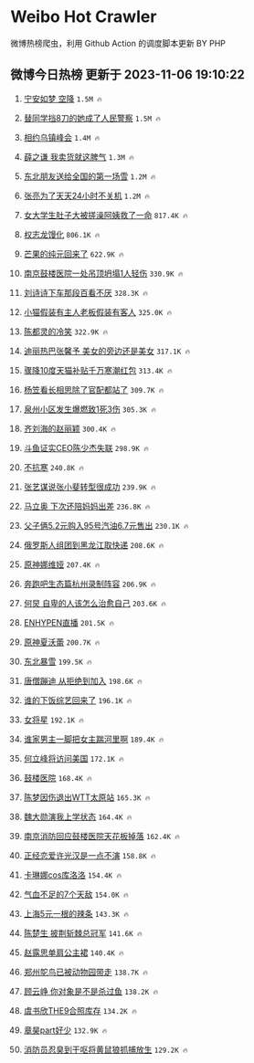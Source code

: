 # Weibo Hot Crawler 



微博热榜爬虫，利用 Github Action 的调度脚本更新 BY PHP 


## 微博今日热榜 更新于 2023-11-06 19:10:22 
1. [宁安如梦 空降](https://s.weibo.com/weibo?q=%E5%AE%81%E5%AE%89%E5%A6%82%E6%A2%A6%20%E7%A9%BA%E9%99%8D&t=31&band_rank=1&Refer=top) `1.5M 🔥` 

1. [替同学挡8刀的她成了人民警察](https://s.weibo.com/weibo?q=%23%E6%9B%BF%E5%90%8C%E5%AD%A6%E6%8C%A18%E5%88%80%E7%9A%84%E5%A5%B9%E6%88%90%E4%BA%86%E4%BA%BA%E6%B0%91%E8%AD%A6%E5%AF%9F%23&t=31&band_rank=2&Refer=top) `1.5M 🔥` 

1. [相约乌镇峰会](https://s.weibo.com/weibo?q=%23%E7%9B%B8%E7%BA%A6%E4%B9%8C%E9%95%87%E5%B3%B0%E4%BC%9A%23&t=31&band_rank=3&Refer=top) `1.4M 🔥` 

1. [薛之谦 我卖货就这脾气](https://s.weibo.com/weibo?q=%E8%96%9B%E4%B9%8B%E8%B0%A6%20%E6%88%91%E5%8D%96%E8%B4%A7%E5%B0%B1%E8%BF%99%E8%84%BE%E6%B0%94&t=31&band_rank=4&Refer=top) `1.3M 🔥` 

1. [东北朋友送给全国的第一场雪](https://s.weibo.com/weibo?q=%23%E4%B8%9C%E5%8C%97%E6%9C%8B%E5%8F%8B%E9%80%81%E7%BB%99%E5%85%A8%E5%9B%BD%E7%9A%84%E7%AC%AC%E4%B8%80%E5%9C%BA%E9%9B%AA%23&t=31&band_rank=5&Refer=top) `1.2M 🔥` 

1. [张亮为了天天24小时不关机](https://s.weibo.com/weibo?q=%23%E5%BC%A0%E4%BA%AE%E4%B8%BA%E4%BA%86%E5%A4%A9%E5%A4%A924%E5%B0%8F%E6%97%B6%E4%B8%8D%E5%85%B3%E6%9C%BA%23&t=31&band_rank=6&Refer=top) `1.2M 🔥` 

1. [女大学生肚子大被搓澡阿姨救了一命](https://s.weibo.com/weibo?q=%23%E5%A5%B3%E5%A4%A7%E5%AD%A6%E7%94%9F%E8%82%9A%E5%AD%90%E5%A4%A7%E8%A2%AB%E6%90%93%E6%BE%A1%E9%98%BF%E5%A7%A8%E6%95%91%E4%BA%86%E4%B8%80%E5%91%BD%23&t=31&band_rank=7&Refer=top) `817.4K 🔥` 

1. [权志龙馒化](https://s.weibo.com/weibo?q=%23%E6%9D%83%E5%BF%97%E9%BE%99%E9%A6%92%E5%8C%96%23&t=31&band_rank=8&Refer=top) `806.1K 🔥` 

1. [芒果的纯元回来了](https://s.weibo.com/weibo?q=%E8%8A%92%E6%9E%9C%E7%9A%84%E7%BA%AF%E5%85%83%E5%9B%9E%E6%9D%A5%E4%BA%86&t=31&band_rank=9&Refer=top) `622.9K 🔥` 

1. [南京鼓楼医院一处吊顶坍塌1人轻伤](https://s.weibo.com/weibo?q=%23%E5%8D%97%E4%BA%AC%E9%BC%93%E6%A5%BC%E5%8C%BB%E9%99%A2%E4%B8%80%E5%A4%84%E5%90%8A%E9%A1%B6%E5%9D%8D%E5%A1%8C1%E4%BA%BA%E8%BD%BB%E4%BC%A4%23&t=31&band_rank=10&Refer=top) `330.9K 🔥` 

1. [刘诗诗下车那段百看不厌](https://s.weibo.com/weibo?q=%E5%88%98%E8%AF%97%E8%AF%97%E4%B8%8B%E8%BD%A6%E9%82%A3%E6%AE%B5%E7%99%BE%E7%9C%8B%E4%B8%8D%E5%8E%8C&t=31&band_rank=11&Refer=top) `328.3K 🔥` 

1. [小猫假装有主人老板假装有客人](https://s.weibo.com/weibo?q=%23%E5%B0%8F%E7%8C%AB%E5%81%87%E8%A3%85%E6%9C%89%E4%B8%BB%E4%BA%BA%E8%80%81%E6%9D%BF%E5%81%87%E8%A3%85%E6%9C%89%E5%AE%A2%E4%BA%BA%23&t=31&band_rank=12&Refer=top) `325.0K 🔥` 

1. [陈都灵的冷笑](https://s.weibo.com/weibo?q=%23%E9%99%88%E9%83%BD%E7%81%B5%E7%9A%84%E5%86%B7%E7%AC%91%23&t=31&band_rank=13&Refer=top) `322.9K 🔥` 

1. [迪丽热巴张馨予 美女的旁边还是美女](https://s.weibo.com/weibo?q=%E8%BF%AA%E4%B8%BD%E7%83%AD%E5%B7%B4%E5%BC%A0%E9%A6%A8%E4%BA%88%20%E7%BE%8E%E5%A5%B3%E7%9A%84%E6%97%81%E8%BE%B9%E8%BF%98%E6%98%AF%E7%BE%8E%E5%A5%B3&t=31&band_rank=14&Refer=top) `317.1K 🔥` 

1. [骤降10度天猫补贴千万寒潮红包](https://s.weibo.com/weibo?q=%23%E9%AA%A4%E9%99%8D10%E5%BA%A6%E5%A4%A9%E7%8C%AB%E8%A1%A5%E8%B4%B4%E5%8D%83%E4%B8%87%E5%AF%92%E6%BD%AE%E7%BA%A2%E5%8C%85%23&t=31&band_rank=15&Refer=top) `313.4K 🔥` 

1. [杨笠看长相思除了官配都站了](https://s.weibo.com/weibo?q=%E6%9D%A8%E7%AC%A0%E7%9C%8B%E9%95%BF%E7%9B%B8%E6%80%9D%E9%99%A4%E4%BA%86%E5%AE%98%E9%85%8D%E9%83%BD%E7%AB%99%E4%BA%86&t=31&band_rank=16&Refer=top) `309.7K 🔥` 

1. [泉州小区发生爆燃致1死3伤](https://s.weibo.com/weibo?q=%23%E6%B3%89%E5%B7%9E%E5%B0%8F%E5%8C%BA%E5%8F%91%E7%94%9F%E7%88%86%E7%87%83%E8%87%B41%E6%AD%BB3%E4%BC%A4%23&t=31&band_rank=17&Refer=top) `305.3K 🔥` 

1. [齐刘海的赵丽颖](https://s.weibo.com/weibo?q=%E9%BD%90%E5%88%98%E6%B5%B7%E7%9A%84%E8%B5%B5%E4%B8%BD%E9%A2%96&t=31&band_rank=18&Refer=top) `300.4K 🔥` 

1. [斗鱼证实CEO陈少杰失联](https://s.weibo.com/weibo?q=%23%E6%96%97%E9%B1%BC%E8%AF%81%E5%AE%9ECEO%E9%99%88%E5%B0%91%E6%9D%B0%E5%A4%B1%E8%81%94%23&t=31&band_rank=19&Refer=top) `298.9K 🔥` 

1. [不抗寒](https://s.weibo.com/weibo?q=%E4%B8%8D%E6%8A%97%E5%AF%92&t=31&band_rank=20&Refer=top) `240.8K 🔥` 

1. [张艺谋说张小斐转型很成功](https://s.weibo.com/weibo?q=%23%E5%BC%A0%E8%89%BA%E8%B0%8B%E8%AF%B4%E5%BC%A0%E5%B0%8F%E6%96%90%E8%BD%AC%E5%9E%8B%E5%BE%88%E6%88%90%E5%8A%9F%23&t=31&band_rank=21&Refer=top) `239.9K 🔥` 

1. [马立奥 下次还陪妈妈出差](https://s.weibo.com/weibo?q=%E9%A9%AC%E7%AB%8B%E5%A5%A5%20%E4%B8%8B%E6%AC%A1%E8%BF%98%E9%99%AA%E5%A6%88%E5%A6%88%E5%87%BA%E5%B7%AE&t=31&band_rank=22&Refer=top) `236.8K 🔥` 

1. [父子俩5.2元购入95号汽油6.7元售出](https://s.weibo.com/weibo?q=%23%E7%88%B6%E5%AD%90%E4%BF%A95.2%E5%85%83%E8%B4%AD%E5%85%A595%E5%8F%B7%E6%B1%BD%E6%B2%B96.7%E5%85%83%E5%94%AE%E5%87%BA%23&t=31&band_rank=23&Refer=top) `230.1K 🔥` 

1. [俄罗斯人组团到黑龙江取快递](https://s.weibo.com/weibo?q=%23%E4%BF%84%E7%BD%97%E6%96%AF%E4%BA%BA%E7%BB%84%E5%9B%A2%E5%88%B0%E9%BB%91%E9%BE%99%E6%B1%9F%E5%8F%96%E5%BF%AB%E9%80%92%23&t=31&band_rank=24&Refer=top) `208.6K 🔥` 

1. [原神娜维娅](https://s.weibo.com/weibo?q=%23%E5%8E%9F%E7%A5%9E%E5%A8%9C%E7%BB%B4%E5%A8%85%23&t=31&band_rank=25&Refer=top) `207.4K 🔥` 

1. [奔跑吧生态篇杭州录制阵容](https://s.weibo.com/weibo?q=%23%E5%A5%94%E8%B7%91%E5%90%A7%E7%94%9F%E6%80%81%E7%AF%87%E6%9D%AD%E5%B7%9E%E5%BD%95%E5%88%B6%E9%98%B5%E5%AE%B9%23&t=31&band_rank=26&Refer=top) `206.9K 🔥` 

1. [何炅 自卑的人该怎么治愈自己](https://s.weibo.com/weibo?q=%E4%BD%95%E7%82%85%20%E8%87%AA%E5%8D%91%E7%9A%84%E4%BA%BA%E8%AF%A5%E6%80%8E%E4%B9%88%E6%B2%BB%E6%84%88%E8%87%AA%E5%B7%B1&t=31&band_rank=27&Refer=top) `203.6K 🔥` 

1. [ENHYPEN直播](https://s.weibo.com/weibo?q=%23ENHYPEN%E7%9B%B4%E6%92%AD%23&t=31&band_rank=28&Refer=top) `201.5K 🔥` 

1. [原神夏沃蕾](https://s.weibo.com/weibo?q=%23%E5%8E%9F%E7%A5%9E%E5%A4%8F%E6%B2%83%E8%95%BE%23&t=31&band_rank=29&Refer=top) `200.7K 🔥` 

1. [东北暴雪](https://s.weibo.com/weibo?q=%23%E4%B8%9C%E5%8C%97%E6%9A%B4%E9%9B%AA%23&t=31&band_rank=30&Refer=top) `199.5K 🔥` 

1. [唐僧蹦迪 从拒绝到加入](https://s.weibo.com/weibo?q=%E5%94%90%E5%83%A7%E8%B9%A6%E8%BF%AA%20%E4%BB%8E%E6%8B%92%E7%BB%9D%E5%88%B0%E5%8A%A0%E5%85%A5&t=31&band_rank=31&Refer=top) `198.6K 🔥` 

1. [谁的下饭综艺回来了](https://s.weibo.com/weibo?q=%23%E8%B0%81%E7%9A%84%E4%B8%8B%E9%A5%AD%E7%BB%BC%E8%89%BA%E5%9B%9E%E6%9D%A5%E4%BA%86%23&t=31&band_rank=32&Refer=top) `196.1K 🔥` 

1. [女将星](https://s.weibo.com/weibo?q=%E5%A5%B3%E5%B0%86%E6%98%9F&t=31&band_rank=33&Refer=top) `192.1K 🔥` 

1. [谁家男主一脚把女主踹河里啊](https://s.weibo.com/weibo?q=%23%E8%B0%81%E5%AE%B6%E7%94%B7%E4%B8%BB%E4%B8%80%E8%84%9A%E6%8A%8A%E5%A5%B3%E4%B8%BB%E8%B8%B9%E6%B2%B3%E9%87%8C%E5%95%8A%23&t=31&band_rank=34&Refer=top) `189.4K 🔥` 

1. [何立峰将访问美国](https://s.weibo.com/weibo?q=%23%E4%BD%95%E7%AB%8B%E5%B3%B0%E5%B0%86%E8%AE%BF%E9%97%AE%E7%BE%8E%E5%9B%BD%23&t=31&band_rank=35&Refer=top) `172.1K 🔥` 

1. [鼓楼医院](https://s.weibo.com/weibo?q=%E9%BC%93%E6%A5%BC%E5%8C%BB%E9%99%A2&t=31&band_rank=36&Refer=top) `168.4K 🔥` 

1. [陈梦因伤退出WTT太原站](https://s.weibo.com/weibo?q=%23%E9%99%88%E6%A2%A6%E5%9B%A0%E4%BC%A4%E9%80%80%E5%87%BAWTT%E5%A4%AA%E5%8E%9F%E7%AB%99%23&t=31&band_rank=37&Refer=top) `165.3K 🔥` 

1. [魏大勋演我上学状态](https://s.weibo.com/weibo?q=%E9%AD%8F%E5%A4%A7%E5%8B%8B%E6%BC%94%E6%88%91%E4%B8%8A%E5%AD%A6%E7%8A%B6%E6%80%81&t=31&band_rank=38&Refer=top) `164.4K 🔥` 

1. [南京消防回应鼓楼医院天花板掉落](https://s.weibo.com/weibo?q=%23%E5%8D%97%E4%BA%AC%E6%B6%88%E9%98%B2%E5%9B%9E%E5%BA%94%E9%BC%93%E6%A5%BC%E5%8C%BB%E9%99%A2%E5%A4%A9%E8%8A%B1%E6%9D%BF%E6%8E%89%E8%90%BD%23&t=31&band_rank=39&Refer=top) `162.4K 🔥` 

1. [正经恋爱许光汉是一点不演](https://s.weibo.com/weibo?q=%E6%AD%A3%E7%BB%8F%E6%81%8B%E7%88%B1%E8%AE%B8%E5%85%89%E6%B1%89%E6%98%AF%E4%B8%80%E7%82%B9%E4%B8%8D%E6%BC%94&t=31&band_rank=40&Refer=top) `158.8K 🔥` 

1. [卡琳娜cos库洛洛](https://s.weibo.com/weibo?q=%E5%8D%A1%E7%90%B3%E5%A8%9Ccos%E5%BA%93%E6%B4%9B%E6%B4%9B&t=31&band_rank=41&Refer=top) `154.4K 🔥` 

1. [气血不足的7个天敌](https://s.weibo.com/weibo?q=%23%E6%B0%94%E8%A1%80%E4%B8%8D%E8%B6%B3%E7%9A%847%E4%B8%AA%E5%A4%A9%E6%95%8C%23&t=31&band_rank=42&Refer=top) `154.0K 🔥` 

1. [上海5元一根的辣条](https://s.weibo.com/weibo?q=%E4%B8%8A%E6%B5%B75%E5%85%83%E4%B8%80%E6%A0%B9%E7%9A%84%E8%BE%A3%E6%9D%A1&t=31&band_rank=43&Refer=top) `143.3K 🔥` 

1. [陈楚生 披荆斩棘总冠军](https://s.weibo.com/weibo?q=%E9%99%88%E6%A5%9A%E7%94%9F%20%E6%8A%AB%E8%8D%86%E6%96%A9%E6%A3%98%E6%80%BB%E5%86%A0%E5%86%9B&t=31&band_rank=44&Refer=top) `141.6K 🔥` 

1. [赵露思单肩公主裙](https://s.weibo.com/weibo?q=%23%E8%B5%B5%E9%9C%B2%E6%80%9D%E5%8D%95%E8%82%A9%E5%85%AC%E4%B8%BB%E8%A3%99%23&t=31&band_rank=45&Refer=top) `140.4K 🔥` 

1. [郑州鸵鸟已被动物园带走](https://s.weibo.com/weibo?q=%23%E9%83%91%E5%B7%9E%E9%B8%B5%E9%B8%9F%E5%B7%B2%E8%A2%AB%E5%8A%A8%E7%89%A9%E5%9B%AD%E5%B8%A6%E8%B5%B0%23&t=31&band_rank=46&Refer=top) `138.7K 🔥` 

1. [顾云峥 你对象是不是杀过鱼](https://s.weibo.com/weibo?q=%E9%A1%BE%E4%BA%91%E5%B3%A5%20%E4%BD%A0%E5%AF%B9%E8%B1%A1%E6%98%AF%E4%B8%8D%E6%98%AF%E6%9D%80%E8%BF%87%E9%B1%BC&t=31&band_rank=47&Refer=top) `138.2K 🔥` 

1. [虞书欣THE9合照库存](https://s.weibo.com/weibo?q=%23%E8%99%9E%E4%B9%A6%E6%AC%A3THE9%E5%90%88%E7%85%A7%E5%BA%93%E5%AD%98%23&t=31&band_rank=48&Refer=top) `134.2K 🔥` 

1. [章昊part好少](https://s.weibo.com/weibo?q=%E7%AB%A0%E6%98%8Apart%E5%A5%BD%E5%B0%91&t=31&band_rank=49&Refer=top) `132.9K 🔥` 

1. [消防员忍臭到干呕将黄鼠狼抓捕放生](https://s.weibo.com/weibo?q=%23%E6%B6%88%E9%98%B2%E5%91%98%E5%BF%8D%E8%87%AD%E5%88%B0%E5%B9%B2%E5%91%95%E5%B0%86%E9%BB%84%E9%BC%A0%E7%8B%BC%E6%8A%93%E6%8D%95%E6%94%BE%E7%94%9F%23&t=31&band_rank=50&Refer=top) `129.2K 🔥` 


